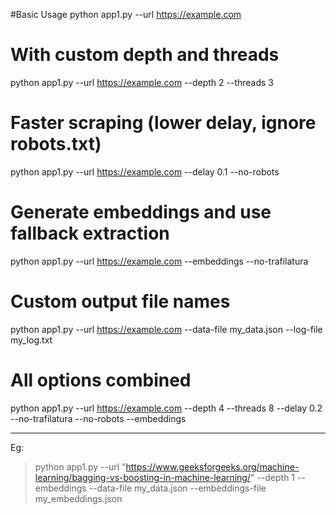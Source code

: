 #Basic Usage
python app1.py --url https://example.com

# With custom depth and threads
python app1.py --url https://example.com --depth 2 --threads 3

# Faster scraping (lower delay, ignore robots.txt)
python app1.py --url https://example.com --delay 0.1 --no-robots

# Generate embeddings and use fallback extraction
python app1.py --url https://example.com --embeddings --no-trafilatura

# Custom output file names
python app1.py --url https://example.com --data-file my_data.json --log-file my_log.txt

# All options combined
python app1.py --url https://example.com --depth 4 --threads 8 --delay 0.2 --no-trafilatura --no-robots --embeddings



---

Eg:

>python app1.py --url "https://www.geeksforgeeks.org/machine-learning/bagging-vs-boosting-in-machine-learning/" --depth 1 --embeddings --data-file my_data.json --embeddings-file my_embeddings.json
